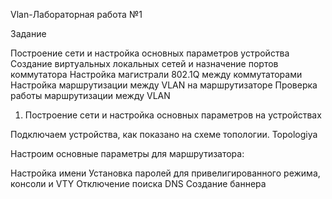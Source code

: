 Vlan-Лабораторная работа №1

Задание

Построение сети и настройка основных параметров устройства
Создание виртуальных локальных сетей и назначение портов коммутатора
Настройка магистрали 802.1Q между коммутаторами
Настройка маршрутизации между VLAN на маршрутизаторе
Проверка работы маршрутизации между VLAN
1. Построение сети и настройка основных параметров на устройствах

Подключаем устройства, как показано на схеме топологии. Topologiya

Настроим основные параметры для маршрутизатора:

Настройка имени
Установка паролей для привелигированного режима, консоли и VTY
Отключение поиска DNS
Создание баннера
